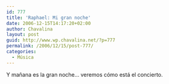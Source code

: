```yaml
---
id: 777
title: 'Raphael: Mi gran noche'
date: 2006-12-15T14:17:20+02:00
author: Chavalina
layout: post
guid: http://www.wp.chavalina.net/?p=777
permalink: /2006/12/15/post-777/
categories:
  - Música
---
```

Y ma&ntilde;ana es la gran noche&#8230; veremos c&oacute;mo est&aacute; el concierto.
